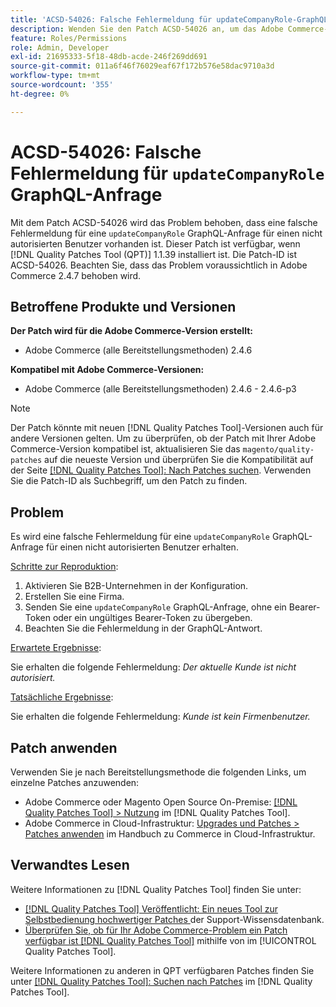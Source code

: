 ```yaml
---
title: 'ACSD-54026: Falsche Fehlermeldung für updateCompanyRole-GraphQL-Anfrage'
description: Wenden Sie den Patch ACSD-54026 an, um das Adobe Commerce-Problem zu beheben, bei dem eine falsche Fehlermeldung für eine GraphQL-Anfrage „updateCompanyRole“ für einen nicht autorisierten Benutzer vorhanden ist.
feature: Roles/Permissions
role: Admin, Developer
exl-id: 21695333-5f18-48db-acde-246f269dd691
source-git-commit: 011a6f46f76029eaf67f172b576e58dac9710a3d
workflow-type: tm+mt
source-wordcount: '355'
ht-degree: 0%

---
```


# ACSD-54026: Falsche Fehlermeldung für `updateCompanyRole` GraphQL-Anfrage

Mit dem Patch ACSD-54026 wird das Problem behoben, dass eine falsche Fehlermeldung für eine `updateCompanyRole` GraphQL-Anfrage für einen nicht autorisierten Benutzer vorhanden ist. Dieser Patch ist verfügbar, wenn [!DNL Quality Patches Tool (QPT)] 1.1.39 installiert ist. Die Patch-ID ist ACSD-54026. Beachten Sie, dass das Problem voraussichtlich in Adobe Commerce 2.4.7 behoben wird.

## Betroffene Produkte und Versionen

**Der Patch wird für die Adobe Commerce-Version erstellt:**

* Adobe Commerce (alle Bereitstellungsmethoden) 2.4.6

**Kompatibel mit Adobe Commerce-Versionen:**

* Adobe Commerce (alle Bereitstellungsmethoden) 2.4.6 - 2.4.6-p3

>[!NOTE]
>
>Der Patch könnte mit neuen [!DNL Quality Patches Tool]-Versionen auch für andere Versionen gelten. Um zu überprüfen, ob der Patch mit Ihrer Adobe Commerce-Version kompatibel ist, aktualisieren Sie das `magento/quality-patches` auf die neueste Version und überprüfen Sie die Kompatibilität auf der Seite [[!DNL Quality Patches Tool]: Nach Patches suchen](https://experienceleague.adobe.com/tools/commerce-quality-patches/index.html?lang=de). Verwenden Sie die Patch-ID als Suchbegriff, um den Patch zu finden.

## Problem

Es wird eine falsche Fehlermeldung für eine `updateCompanyRole` GraphQL-Anfrage für einen nicht autorisierten Benutzer erhalten.

<u>Schritte zur Reproduktion</u>:

1. Aktivieren Sie B2B-Unternehmen in der Konfiguration.
1. Erstellen Sie eine Firma.
1. Senden Sie eine `updateCompanyRole` GraphQL-Anfrage, ohne ein Bearer-Token oder ein ungültiges Bearer-Token zu übergeben.
1. Beachten Sie die Fehlermeldung in der GraphQL-Antwort.

<u>Erwartete Ergebnisse</u>:

Sie erhalten die folgende Fehlermeldung: *Der aktuelle Kunde ist nicht autorisiert.*

<u>Tatsächliche Ergebnisse</u>:

Sie erhalten die folgende Fehlermeldung: *Kunde ist kein Firmenbenutzer.*

## Patch anwenden

Verwenden Sie je nach Bereitstellungsmethode die folgenden Links, um einzelne Patches anzuwenden:

* Adobe Commerce oder Magento Open Source On-Premise: [[!DNL Quality Patches Tool] > Nutzung](/help/tools/quality-patches-tool/usage.md) im [!DNL Quality Patches Tool].
* Adobe Commerce in Cloud-Infrastruktur: [Upgrades und Patches > Patches anwenden](https://experienceleague.adobe.com/docs/commerce-cloud-service/user-guide/develop/upgrade/apply-patches.html?lang=de) im Handbuch zu Commerce in Cloud-Infrastruktur.

## Verwandtes Lesen

Weitere Informationen zu [!DNL Quality Patches Tool] finden Sie unter:

* [[!DNL Quality Patches Tool] Veröffentlicht: Ein neues Tool zur Selbstbedienung hochwertiger Patches ](https://experienceleague.adobe.com/de/docs/commerce-operations/tools/quality-patches-tool/quality-patches-tool-to-self-serve-quality-patches) der Support-Wissensdatenbank.
* [Überprüfen Sie, ob für Ihr Adobe Commerce-Problem ein Patch verfügbar ist [!DNL Quality Patches Tool]](/help/tools/quality-patches-tool/patches-available-in-qpt/check-patch-for-magento-issue-with-magento-quality-patches.md) mithilfe von im [!UICONTROL Quality Patches Tool].


Weitere Informationen zu anderen in QPT verfügbaren Patches finden Sie unter [[!DNL Quality Patches Tool]: Suchen nach Patches](https://experienceleague.adobe.com/tools/commerce-quality-patches/index.html?lang=de) im [!DNL Quality Patches Tool].
